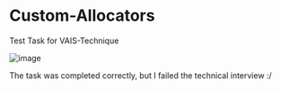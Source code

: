 # Custom-Allocators
Test Task for VAIS-Technique

![image](https://github.com/alekseyProsk/Custom-Allocators/assets/67463572/b91f6265-5f0b-411b-9b3f-2a9137d113c1)

The task  was completed correctly, but I failed the technical interview :/
